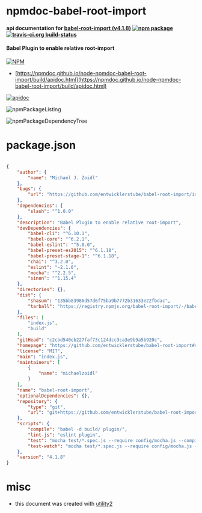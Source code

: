 # npmdoc-babel-root-import

#### api documentation for  [babel-root-import (v4.1.8)](https://github.com/entwicklerstube/babel-root-import#readme)  [![npm package](https://img.shields.io/npm/v/npmdoc-babel-root-import.svg?style=flat-square)](https://www.npmjs.org/package/npmdoc-babel-root-import) [![travis-ci.org build-status](https://api.travis-ci.org/npmdoc/node-npmdoc-babel-root-import.svg)](https://travis-ci.org/npmdoc/node-npmdoc-babel-root-import)

#### Babel Plugin to enable relative root-import

[![NPM](https://nodei.co/npm/babel-root-import.png?downloads=true&downloadRank=true&stars=true)](https://www.npmjs.com/package/babel-root-import)

- [https://npmdoc.github.io/node-npmdoc-babel-root-import/build/apidoc.html](https://npmdoc.github.io/node-npmdoc-babel-root-import/build/apidoc.html)

[![apidoc](https://npmdoc.github.io/node-npmdoc-babel-root-import/build/screenCapture.buildCi.browser.%252Ftmp%252Fbuild%252Fapidoc.html.png)](https://npmdoc.github.io/node-npmdoc-babel-root-import/build/apidoc.html)

![npmPackageListing](https://npmdoc.github.io/node-npmdoc-babel-root-import/build/screenCapture.npmPackageListing.svg)

![npmPackageDependencyTree](https://npmdoc.github.io/node-npmdoc-babel-root-import/build/screenCapture.npmPackageDependencyTree.svg)



# package.json

```json

{
    "author": {
        "name": "Michael J. Zoidl"
    },
    "bugs": {
        "url": "https://github.com/entwicklerstube/babel-root-import/issues"
    },
    "dependencies": {
        "slash": "^1.0.0"
    },
    "description": "Babel Plugin to enable relative root-import",
    "devDependencies": {
        "babel-cli": "^6.10.1",
        "babel-core": "^6.2.1",
        "babel-eslint": "^5.0.0",
        "babel-preset-es2015": "^6.1.18",
        "babel-preset-stage-1": "^6.1.18",
        "chai": "^3.2.0",
        "eslint": "~2.1.0",
        "mocha": "^2.2.5",
        "sinon": "^1.15.4"
    },
    "directories": {},
    "dist": {
        "shasum": "135bb83986d57d6f75ba9b7772b31633e22fbdac",
        "tarball": "https://registry.npmjs.org/babel-root-import/-/babel-root-import-4.1.8.tgz"
    },
    "files": [
        "index.js",
        "build"
    ],
    "gitHead": "c2cbd540eb227faf73c124dcc3ca3e9b9a5b920c",
    "homepage": "https://github.com/entwicklerstube/babel-root-import#readme",
    "license": "MIT",
    "main": "index.js",
    "maintainers": [
        {
            "name": "michaelzoidl"
        }
    ],
    "name": "babel-root-import",
    "optionalDependencies": {},
    "repository": {
        "type": "git",
        "url": "git+https://github.com/entwicklerstube/babel-root-import.git"
    },
    "scripts": {
        "compile": "babel -d build/ plugin/",
        "lint-js": "eslint plugin",
        "test": "mocha test/*.spec.js --require config/mocha.js --compilers js:babel-core/register",
        "test-watch": "mocha test/*.spec.js --require config/mocha.js --compilers js:babel-core/register --watch"
    },
    "version": "4.1.8"
}
```



# misc
- this document was created with [utility2](https://github.com/kaizhu256/node-utility2)
